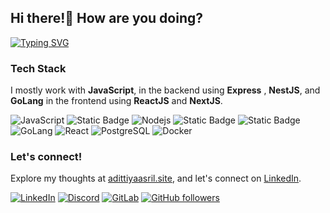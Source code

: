 ## Hi there!👋 How are you doing?
<a href="https://git.io/typing-svg"><img src="https://readme-typing-svg.demolab.com?font=Salsa&size=20&pause=500&vCenter=true&random=false&width=440&height=30&lines=I'm+Adittiya Asril;Full-Stack+Developer+Based+in+Indonesia+📌." alt="Typing SVG" /></a>


### Tech Stack

I mostly work with **JavaScript**, in the backend using **Express** , **NestJS**, and **GoLang** in the frontend using **ReactJS** and **NextJS**.

![JavaScript](https://img.shields.io/badge/JavaScript-F7DF1E?logo=javascript&logoColor=black)
![Static Badge](https://img.shields.io/badge/Typescript-blue?logo=typescript&logoColor=white&labelColor=blue)
![Nodejs](https://img.shields.io/badge/Node.js-43853D?logo=node.js&logoColor=white)
![Static Badge](https://img.shields.io/badge/express-white?logo=express&logoColor=black&labelColor=white)
![Static Badge](https://img.shields.io/badge/NestJS-red?logo=nestjs&logoColor=white&labelColor=red)
![GoLang](https://img.shields.io/badge/-Golang-00ADD8?logo=go&logoColor=white)
![React](https://img.shields.io/badge/React-20232A?logo=react&logoColor=61DAFB)
![PostgreSQL](https://img.shields.io/badge/PostgreSQL-316192?logo=postgresql&logoColor=white)
![Docker](https://img.shields.io/badge/-Docker-2496ED?logo=docker&logoColor=white)

### Let's connect!

Explore my thoughts at [adittiyaasril.site](https://adittiyaasril.site/), and let's connect on [LinkedIn](https://www.linkedin.com//in/adittiyaasril/).

[![LinkedIn](https://img.shields.io/static/v1.svg?label=LinkedIn&message=adittiya&logo=linkedin&style=flat&color=blue)](https://www.linkedin.com//in/adittiyaasril/) [![Discord](https://img.shields.io/badge/Adittiya-purple?logo=discord&logoColor=white&label=Discord&labelColor=blue)](https://discord.gg/Adittiya%20Asril#6661)
[![GitLab](https://img.shields.io/badge/Adittiya-yellow?logo=gitlab&logoColor=white&label=GitLab&labelColor=red)](https://gitlab.com/Adittiya/)
 [![GitHub followers](https://img.shields.io/github/followers/adittiyaasril.svg?label=Follow%20@adittiyaasril&style=social)](https://github.com/adittiyaasril/)



